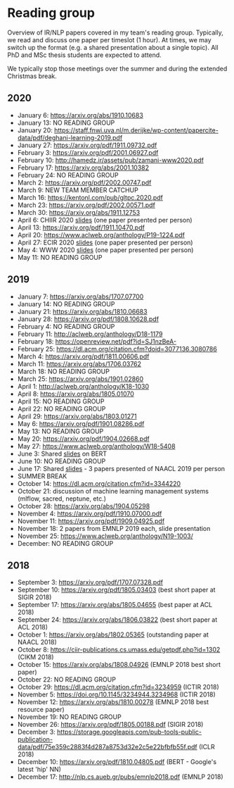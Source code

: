 # Reading group

Overview of IR/NLP papers covered in my team's reading group. Typically, we read and discuss one paper per timeslot (1 hour). At times, we may switch up the format (e.g. a shared presentation about a single topic). All PhD and MSc thesis students are expected to attend.

We typically stop those meetings over the summer and during the extended Christmas break.

## 2020
- January 6: https://arxiv.org/abs/1910.10683
- January 13: NO READING GROUP 
- January 20: https://staff.fnwi.uva.nl/m.derijke/wp-content/papercite-data/pdf/deghani-learning-2019.pdf
- January 27: https://arxiv.org/pdf/1911.09732.pdf
- February 3: https://arxiv.org/pdf/2001.06927.pdf
- February 10: http://hamedz.ir/assets/pub/zamani-www2020.pdf
- February 17: https://arxiv.org/abs/2001.10382
- February 24: NO READING GROUP 
- March 2: https://arxiv.org/pdf/2002.00747.pdf
- March 9: NEW TEAM MEMBER CATCHUP
- March 16: https://kentonl.com/pub/gltpc.2020.pdf
- March 23: https://arxiv.org/pdf/2002.00571.pdf
- March 30: https://arxiv.org/abs/1911.12753
- April 6: CHIIR 2020 [slides](https://docs.google.com/presentation/d/e/2PACX-1vRLdUb66xP4WiYLPotJxBZFS9VvDLiq3b3EcTLtMUzDz6jvCViaxrgh4cfjsij-MkapJM4-gw3yDvDi/pub?start=false&loop=false&delayms=3000) (one paper presented per person)
- April 13: https://arxiv.org/pdf/1911.10470.pdf
- April 20: https://www.aclweb.org/anthology/P19-1224.pdf
- April 27: ECIR 2020 [slides](https://docs.google.com/presentation/d/e/2PACX-1vT9LeaOMxDJXXS0QZ-ELsQMqEjneXOypQocCGt3e2hKvCGUoPRtxPu_tBqU9FaitTI9bThZwCxWAJ56/pub?start=false&loop=false&delayms=3000) (one paper presented per person)
- May 4: WWW 2020 [slides](https://docs.google.com/presentation/d/e/2PACX-1vR-sVV2TDcNiBMvM_X1OF5UHMv67xS7jX2wJRJa5ZJMirRvUzsTbaawYD54-l0zBuWi80VLJqEl_Rzl/pub?start=false&loop=false&delayms=3000) (one paper presented per person)
- May 11: NO READING GROUP 


## 2019
- January 7: https://arxiv.org/abs/1707.07700
- January 14: NO READING GROUP
- January 21: https://arxiv.org/abs/1810.06683
- January 28: https://arxiv.org/pdf/1808.10628.pdf
- February 4: NO READING GROUP
- February 11: http://aclweb.org/anthology/D18-1179
- February 18: https://openreview.net/pdf?id=SJ1nzBeA-
- February 25: https://dl.acm.org/citation.cfm?doid=3077136.3080786
- March 4: https://arxiv.org/pdf/1811.00606.pdf
- March 11: https://arxiv.org/abs/1706.03762
- March 18: NO READING GROUP
- March 25: https://arxiv.org/abs/1901.02860
- April 1: http://aclweb.org/anthology/K18-1030
- April 8: https://arxiv.org/abs/1805.01070
- April 15: NO READING GROUP
- April 22: NO READING GROUP
- April 29: https://arxiv.org/abs/1803.01271
- May 6: https://arxiv.org/pdf/1901.08286.pdf
- May 13: NO READING GROUP
- May 20: https://arxiv.org/pdf/1904.02668.pdf
- May 27: https://www.aclweb.org/anthology/W18-5408
- June 3: Shared [slides](https://t.co/jpDCyoERdU) on BERT
- June 10: NO READING GROUP
- June 17: Shared [slides](https://docs.google.com/presentation/d/e/2PACX-1vRvakgJPoy0TgxTHEHCLPEVF5a2zTzQo2vs6broT15T8cax1px1BoGu8k8z6KHhXiNO11fJEw7Y0FxD/pub?start=false&loop=false&delayms=3000) - 3 papers presented of NAACL 2019 per person
- SUMMER BREAK
- October 14: https://dl.acm.org/citation.cfm?id=3344220
- October 21: discussion of machine learning management systems (mlflow, sacred, neptune, etc.)
- October 28: https://arxiv.org/abs/1904.05298
- November 4: https://arxiv.org/pdf/1910.07000.pdf
- November 11: https://arxiv.org/pdf/1909.04925.pdf
- November 18: 2 papers from EMNLP 2019 each, slide presentation
- November 25: https://www.aclweb.org/anthology/N19-1003/
- December: NO READING GROUP

## 2018
- September 3: https://arxiv.org/pdf/1707.07328.pdf
- September 10: https://arxiv.org/pdf/1805.03403 (best short paper at SIGIR 2018)
- September 17: https://arxiv.org/abs/1805.04655 (best paper at ACL 2018)
- September 24: https://arxiv.org/abs/1806.03822 (best short paper at ACL 2018)
- October 1: https://arxiv.org/abs/1802.05365 (outstanding paper at NAACL 2018)
- October 8: https://ciir-publications.cs.umass.edu/getpdf.php?id=1302 (CIKM 2018)
- October 15: https://arxiv.org/abs/1808.04926 (EMNLP 2018 best short paper)
- October 22: NO READING GROUP
- October 29: https://dl.acm.org/citation.cfm?id=3234959 (ICTIR 2018)
- November 5: https://doi.org/10.1145/3234944.3234968 (ICTIR 2018)
- November 12: https://arxiv.org/abs/1810.00278 (EMNLP 2018 best resource paper)
- November 19: NO READING GROUP
- November 26: https://arxiv.org/pdf/1805.00188.pdf (SIGIR 2018)
- December 3: https://storage.googleapis.com/pub-tools-public-publication-data/pdf/75e359c2883f4d287a8753d32e2c5e22bfbfb55f.pdf (ICLR 2018)
- December 10: https://arxiv.org/pdf/1810.04805.pdf (BERT - Google's latest 'hip' NN)
- December 17: http://nlp.cs.aueb.gr/pubs/emnlp2018.pdf (EMNLP 2018)
